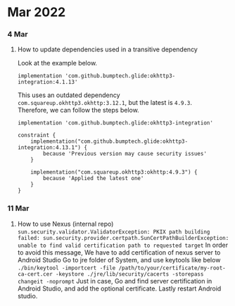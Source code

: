 # Mar 2022
### 4 Mar

1. How to update dependencies used in a transitive dependency

    Look at the example below.

    ```implementation 'com.github.bumptech.glide:okhttp3-integration:4.1.13'```

    This uses an outdated dependency `com.squareup.okhttp3.okhttp:3.12.1`, but the latest is `4.9.3`.   
Therefore, we can follow the steps below.

    ```
    implementation 'com.github.bumptech.glide:okhttp3-integration'

    constraint {
        implementation("com.github.bumptech.glide:okhttp3-integration:4.13.1") {
            because 'Previous version may cause security issues'
        }

        implementation("com.squareup.okhttp3:okhttp:4.9.3") {
            because 'Applied the latest one'
        }
    }
    ```
### 11 Mar

1. How to use Nexus (internal repo)
   ```sun.security.validator.ValidatorException: PKIX path building failed: sun.security.provider.certpath.SunCertPathBuilderException: unable to find valid certification path to requested target```
   In order to avoid this message, We have to add certification of nexus server to Android Studio
   Go to jre folder of System, and use keytools like below
   ```./bin/keytool -importcert -file /path/to/your/certificate/my-root-ca-cert.cer -keystore ./jre/lib/security/cacerts -storepass changeit -noprompt```
   Just in case, Go and find server certification in Android Studio, and add the optional certificate.
   Lastly restart Android studio.
